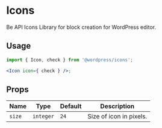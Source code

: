 # Icons

Be API Icons Library for block creation for WordPress editor.

## Usage

```jsx
import { Icon, check } from '@wordpress/icons';

<Icon icon={ check } />;
```

## Props

| Name   | Type      | Default | Description             |
| ------ | --------- | ------- | ----------------------- |
| `size` | `integer` | `24`    | Size of icon in pixels. |
